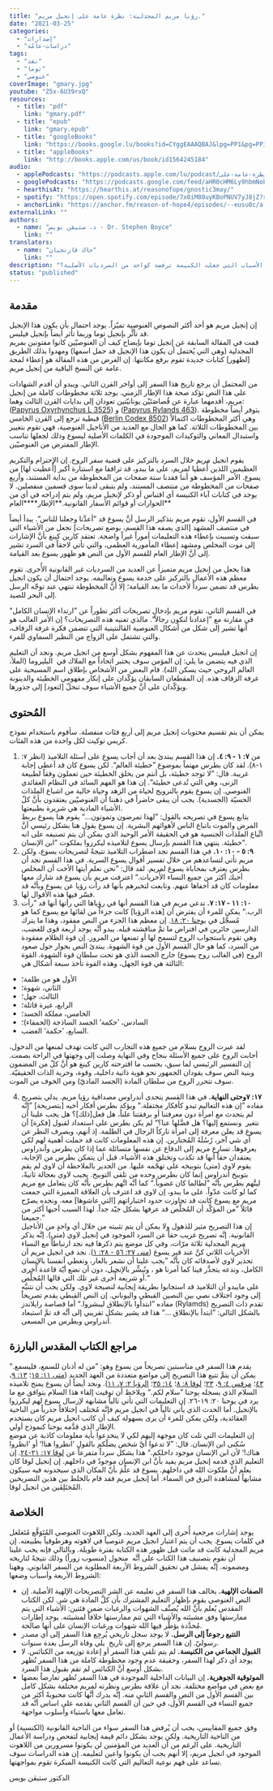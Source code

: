 ```yaml
---
title: "رؤيا مريم المجدلية: نظرة عامة على إنجيل مريم."
date: "2021-03-25"
categories:
  - "إصدارات"
  - "دراسات-عامّة"
tags:
  - "نقد"
  - "توما"
  - "غنوصي"
coverImage: "gmary.jpg"
youtube: "Z5x-6U39rxQ"
resources:
  - title: "pdf"
    link: "gmary.pdf"
  - title: "epub"
    link: "gmary.epub"
  - title: "googleBooks"
    link: "https://books.google.lu/books?id=CYggEAAAQBAJ&lpg=PP1&pg=PP1#v=onepage&q&f=false"
  - title: "appleBooks"
    link: "http://books.apple.com/us/book/id1564245184"
audio:
  - applePodcasts: "https://podcasts.apple.com/lu/podcast/الكتابات-الغنوصية-٣-رؤيا-مريم-المجدلية-نظرة-عامة-على/id1562187072?i=1000516313432"
  - googlePodcasts: "https://podcasts.google.com/feed/aHR0cHM6Ly9hbmNob3IuZm0vcy81MTVjMjljNC9wb2RjYXN0L3Jzcw/episode/OTA3MDI2ODgtYzljYS00MzUyLTg0NjktOGI5NzIyNDA2N2M1?sa=X&ved=0CAUQkfYCahcKEwj4q5HJ9_DwAhUAAAAAHQAAAAAQCA"
  - hearthisAt: "https://hearthis.at/reasonofope/gnostic3may/"
  - spotify: "https://open.spotify.com/episode/7x0iM80uyKBoPNUV7yJ8jZ?si=1ljo_wzlSOqwKJ5dmU8big"
  - anchorLink: "https://anchor.fm/reason-of-hope4/episodes/--eusu8c/a-a58a751"
externalLink: ""
authors:
  - name: "د. ستيڤن بويس - Dr. Stephen Boyce"
    link: ""
translators:
  - name: "جاك قازنجيان"
    link: ""
description: "ما هي القصة التي تقف وراء إنجيل مريم المجدلية، وما هي الأسباب التي جعلت الكنيسة ترفضة كواحد من السرديات الأصلية؟"
status: "published"
---
```


## **مقدمة**

إن إنجيل مريم هو أحد أكثر النصوص الغنوصية تميّزاً. يوجد احتمال بأن يكون هذا الإنجيل قد تأثَّر بإنجيل توما وربما تأثر أيضاً بإنجيل فيلبس.  
قمت في المقالة السابقة عن إنجيل توما بإيضاح كيف أن الغنوصيّين كانوا مفتونين بمريم المجدلية (وهي التي يُحتمل أن يكون هذا الإنجيل قد حمل اسمها) ومهدوا بذلك الطريق \[لظهور\] كتابات جديدة تقوم برفع مكانتها. إن الغرض من هذه المقالة هو إعطاء لمحة عامة عن النسخ الباقية من إنجيل مريم.

من المحتمل أن يرجع تاريخ هذا السفر إلى أواخر القرن الثاني. ويبدو أن أقدم الشهادات على هذا النص تؤكد صحة هذا الإطار الزمني. يوجد ثلاثة مخطوطات كاملة من إنجيل مريم، أقدمهما عبارة عن قُصاصَتَيْن يونانيّتين تعودان إلى بدايات القرن الثالث وهما: ([Papyrus Oxyrhynchus L 3525](http://163.1.169.40/cgi-bin/library?e=d-000-00---0POxy--00-0-0--0prompt-10---4------0-1l--1-en-50---20-about---00031-001-1-0utfZz-8-00&a=d&c=POxy&cl=CL5.1.50&d=HASH87568e335fb60d8e963017)) و ([Papyrus Rylands 463](https://luna.manchester.ac.uk/ll/thumbnailView.html?startUrl=%2F%2Fluna.manchester.ac.uk%2Fluna%2Fservlet%2Fas%2Fsearch%3Fos%3D0%26lc%3DManchesterDev~93~3%26mid%3DManchesterDev~93~3~55543~223275%26sort%3Dreference_number%2Cimage_sequence_number%2Cimage_title%2Cimage_number%26bs%3D10)). يتوفر أيضاً مخطوطة قبطية ترجع إلى القرن الخامس ([Berlin Codex 8502](https://www.gospels.net/bg8502cover)) وهي أكثر المخطوطات اكتمالاً بين المخطوطات الثلاثة. كما هو الحال مع العديد من الأناجيل الغنوصية، فهي تقوم بتغيير واستبدال المعاني والتوكيدات الموجودة في الكلمات الأصلية ليسوع وذلك لجعلها تناسب الإطار المفترض من الغنوصيّين.

يقوم انجيل مريم خلال السرد بالتركيز على قضية سفر الروح. إن الإحترام والتكريم العظيمين اللذين أُعطيا لمريم، على ما يبدو، قد ترافقا مع استنارة أكبر \[أُعطيت لها\] من يسوع. الأمر المؤسف هو أننا فقدنا ستة صفحات من المخطوطة من بداية المستند، وأربع صفحات من المخطوطة من منتصف المستند، ولم يتبقى لدينا سوى قسمين منفصلين. لا يوجد في كتابات آباء الكنيسة أي اقتباس أو ذكر لإنجيل مريم، ولم يتم إدراجه في أي من الحوارات أو قوائم الأسفار القانونية.**الإطار\*\***العام\*\*

في القسم الأول، تقوم مريم بتذكير الرسل أنَّ يسوع قد ”أعدَّنا وجعلنا للناس“. يبدأ أيضاً في منتصف المشهد \[الذي يصفه هذا القسم، بوضع تصريحات\] تجعل من الأشياء التي سبقت وتسببت بإعطاء هذه التعليمات أموراً غيراً واضحة. تعتقد كارين كينغ بأنَّ الإشارات إلى موت المخلص ومشهد إعطاء المأمورية العظمى، والتي تأتي لاحقاً في السرد تشير إلى أنَّ الإطار العام للقسم الأول من النص هو ظهور يسوع بعد القيامة.

هذا يجعل من إنجيل مريم متميزاً عن العديد من السرديات غير القانونية الأُخرى. تقوم معظم هذه الأعمال بالتركيز على خدمة يسوع وتعاليمه. يوجد احتمال أن يكون انجيل بطرس قد تضمن سرداً لأحداث ما بعد القيامة؛ إلا أنَّ المخطوطة تنتهي عند توجّه الرسل إلى البحر للصيد.

في القسم الثاني، تقوم مريم بإدخال تصريحات أكثر تطوراً عن ”ارتداء الإنسان الكامل“ في مقارنة مع ”إعدادنا لنكون رجالاً“. مالذي تعنيه هذه التصريحات؟ إن الأمر الغالب هو أنها تشير إلى شكل من أشكال الغنوصية الڤالنتينية التي تتضمن فكرة غرفة الزفاف، والتي تشتمل على الزواج من النظير السماوي للمرء.

إن انجيل فيليبس يتحدث عن هذا المفهوم بشكل أوسع من انجيل مريم. ونجد أن التعليم الذي فيه يتضمن ما يلي: إن المؤمن سوف يختبر اتحاداً مع الملاك في  البليروما (الملأ، العالم الروحي حيث يسكن الله). قام البعض من الأشخاص بإطلاق اسم المسيحية على غرفة الزفاف هذه. إن المقطعان السابقان يؤكّدان على إنكار مفهومي الخطيئة والدينونة ويؤكّدان على أنَّ جميع الأشياء سوف تنحلّ \[لتعود\] إلى جذورها.

## **المُحتوى**

يمكن أن يتم تقسيم محتويات إنجيل مريم إلى أربع فئات منفصلة. سأقوم باستخدام نموذج كريس توكيت لكل واحدة من هذه الفئات.

1. من **٧: ١ - ٩: ٤.** إن هذا القسم يبتدئ بعد أن أجاب يسوع على أسئلة التلاميذ (انظر ٧: ١-٨). لقد كان بطرس مهتماً بموضوع ”خطيئة العالم“. لكن يسوع كان قد أعطى إجابة غريبة. قال: ”لا توجد خطيئة، بل أنتم من يخلق الخطيئة حين تعملون وفقاً لطبيعة الزنى، وهي التي تُدعى خطيئة“. إن هذا هو الفهم السائد في النظام العقائدي الغنوصي. إن يسوع يقوم بالترويج لحياة من الزهد وحياة خالية من اشباع الملذات الحسيّة (الجسدية). يجب أن يبقى حاضراً في ذهننا أن الغنوصيّين يعتقدون بأنَّ كلّ الأشياء المادية هي شريرة بطبيعتها.  
   يتابع يسوع في تصريحه بالقول: ”لهذا تمرضون وتموتون…“ يقوم هنا يسوع بربط المرض والموت باتباع الناس لأهوائهم البشرية. إن يسوع يقول هنا بشكل رئيسي أنَّ اتِّباع الملذات الجنسية هو في الحقيقة الأمر الوحيد الذي يمكن أن يتم تصنيفه على انه خطيئة. ينتهي هذا القسم بإرسال يسوع لتلاميذه ليكرزوا بملكوت ”ابن الإنسان“.
2. **٩: ٥ - ١٠: ١٠.** في هذا القسم نجد اضطراب التلاميذ نتيجةً لتصريحات يسوع، ولكن مريم تأتي لتساعدهم من خلال تفسير أقوال يسوع السرية. في هذا القسم نجد أن بطرس يعترف بمحاباة يسوع لمريم. لقد قال: ”نحن نعلم أيتها الأخت أن المخلص أحبك أكثر من جميع النساء الأُخريات.“ اعترفت مريم بأن يسوع قد شارك معها معلومات كان قد أخفاها عنهم. وتابعت لتخبرهم بأنها قد رأت رؤيا عن يسوع وبأنَّه قد فسّر فيها هذه الأقوال لها.
3. **١٠: ١١ - ١٧: ٧.** تدعي مريم في هذا القسم أنها في رؤياها التي رأتها أنها قد ”رأت الرب.“ يمكن للمرء أن يفترض أن \[هذه الرؤيا\] كانت جزءاً من لقائها مع يسوع كما هو مُسجَّل في [يوحنا ٢٠: ١٨](https://biblia.com/books/ar-vandyke/john20.18). إن معظم هذا الجزء من النص مفقود، وهذا ما يترك الدارسين حائرين في افتراض ما تمَّ مناقشته قبله. يبدو أنَّه يوجد أربعة قوى للغضب، وهي تقوم باستجواب الروح لتسمح لها أو تمنعها من المرور. إن قوة الظلام مفقودة من السرد، كما هو حال القسم الأول من قوة الشهوة. يبتدئ النص بحوار حول صعود الروح (في الغالب روح يسوع) خارج الجسد الذي هو تحت سلطان قوة الشهوة. القوة الثالثة هي قوة الجهل، وهذه القوة تأخذ سبعة أشكال هي:

- الأول هو من ظلمة؛
- الثاني، شهوة؛
- الثالث، جهل؛
- الرابع، غيرة قاتلة؛
- الخامس، مملكة الجسد؛
- السادس، ’حكمة‘ الجسد الساذجة (الحمقاء)؛
- السابع، ’حكمة‘ الغضب.

لقد عبرت الروح بسلام من جميع هذه التجارب التي كانت تهدف لمنعها من الدخول، أجابت الروح على جميع الأسئلة بنجاح وفي النهاية وصلت إلى وجهتها في الراحة بصمت. إن التفسير الرئيسي لما سبق، بحسب ما اقترحته كارين كينغ هو أنَّ كلّ من المضمون وبنية النص سوف يقودان الجمهور نحو هوية ذاتية داخلية، وقوة، وحرية الذات الحقيقيّة. سوف تتحرر الروح من سلطان المادة (الجسد الماديّ) ومن الخوف من الموت.

4. **١٧: ٧وحتى النهاية.** في هذا القسم يتحدى أندراوس مصداقية رؤيا مريم. يدلي بتصريح مفاده ”إن هذه التعاليم تبدو كأفكار مختفلة.“ ويؤكد بطرس أفكار أخيه \[بتصريحة\] ”إنَّه لم يتحدث مع امرأة دون معرفتنا أو برفقتنا علناً، هل فعل\[ذلك\]؟ هل يجب علينا أن نتغير  ونستمع إليها؟ هل فضَّلها عنا؟“ لم يكن بطرس على استعداد لقبول \[فكرة\] أن يسوع قد يعلن معرفة إلى امرأة تاركاً الرجال في الظلمة. إذ أنهم، وبصرف النظر عن أي شي آخر، رُسُلَهُ المُختارين. إن هذه المعلومات كانت قد حملت أهمية لهم لكي يعرفوها.
   تسارع مريم إلى الدفاع عن نفسها متسائلة عما إذا كان بطرس وأندراوس يعتقدان حقاً أنها قد تكذب وتختلق هذه الأشياء. قبل أن يتمكن بطرس من الإجابة، يقوم لاوي (متى) بتوبيخه على تهجّمه عليها. من الجدير بالملاحظة أن لاوي لم يقم بتوبيخ أندراوس إنما كان بطرس وحده من تلقى التوبيخ. يجيب لاوي بعجالة ثانيةً، ليتَّهم بطرس بأنَّه ”لطالما كان غضوباً.“ كما أنَّه اتَّهم بطرس بأنَّه كان يتعامل مع مريم كما لو كانت عدّواً. على ما يبدو، إن لاوي قد اعترف بأن العلاقة المميزة التي جمعت مريم مع يسوع كانت قد تجاوزت حدود اختباراتهم \[التي عاشوها\] معه. ونجده يصرّح قائلاً ”من المؤكَّد أن المُخلَّص قد عرفها بشكل جيّد جداً. لهذا السبب أحبها أكثر من جميعنا.“  
   إن هذا التصريح مثير للذهول ولا يمكن أن يتم تثبيته من خلال أي واحدٍ من الأناجيل القانونية. إنَّه تصريح غريب حقاً عن السرد الموجود في إنجيل لاوي (متى). إنَّه يذكر مريم المجدلية ثلاثة مرّات، وفي كل موضع يتم ذكرها فيه نجد ارتباطاً مع النساء الأُخريات اللاتي كنَّ عند قبر يسوع ([متى ٢٧: ٥٦ - ٢٨: ١](https://biblia.com/books/ar-vandyke/mt27.56-28.1)). نجد في انجيل مريم أن تحذير لاوي لأصدقائه كان بأنَّه ”يجب علينا أن نشعر بالعار، ونغطي أنفسنا بالإنسان الكامل، وندعه يتجذَّر فينا كما أمرنا هو ، ونُبشِّر بالإنجيل، دون أن نضع أيّة قاعدة أُخرى أو شريعة أُخرى غير تلك التي قالها المُخلِّص.“  
   على مايبدو أن التلاميذ قد استجابوا بطريقة إيجابية لنصيحة لاوي. ولكن يجب أن نتنبَّه إلى وجود اختلاف نصي بين النصين القبطي واليوناني. إن النص القبطي يقدم تصريحاً مفاده ”ابتدأوا بالإنطلاق ليبشروا.“ أما قصاصة رايلاندز (Rylamds) تقدم ذات التصريح بالشكل التالي: ”ابتدأ بالإنطلاق …“ هذا قد يشير بشكل تقريبي إلى أنَّه قد تمَّ استبعاد أندراوس وبطرس من المسعى.

## **مراجع الكتاب المقدس البارزة**

يقدم هذا السفر في مناسبتين تصريحاً من يسوع وهو: ”من له أذنان للسمع، فليسمع.“ يمكن أن يتمَّ تتبع هذا التصريح إلى مواضع متعددة من العهد الجديد ([متى ١١: ١٥](https://biblia.com/books/ar-vandyke/mt11.15)؛ [١٣: ٩](https://biblia.com/books/ar-vandyke/mt13.9)، [٤٣](https://biblia.com/books/ar-vandyke/mt13.43)؛ [مرقس ٤: ٩](https://biblia.com/books/ar-vandyke/mk4.9)، [٢٣](https://biblia.com/books/ar-vandyke/mk4.23)؛ [لوقا ٨: ٨](https://biblia.com/books/ar-vandyke/lk8.8)؛ [١٤: ٣٥](https://biblia.com/books/ar-vandyke/lk14.35)؛ [الرؤيا ٢: ٧، ١١](https://biblia.com/books/ar-vandyke/rev2.7-11)). ونجد أيضاً أن يسوع يمنح تلاميذه السلام الذي يسجله يوحنا ”سلام لكم.“ ويلاحَظ أن توقيت إلقاء هذا السلام يتوافق مع ما يرد في يوحنا ٢٠: ١٩-٢٦. إن التعليمات التي تأتي تالياً مشابهة لإرسال يسوع لهم ليكرزوا بالإنجيل. أما الحدث الذي يأتي تالياً في انجيل مريم فإنَّه مُختلف إختلافاً جذرياً من الناحية العقائدية، ولكن يمكن للمرء أن يرى بسهولة كيف أن كاتب انجيل مريم كان يستخدم الإطار الذي قدَّمه يوحنا كنموذج أولي.  
إن التعليمات التي تلت كان موجهة إليهم لكي لا ينخدعوا بأية معلومات كاذبة عن موضع سُكنى ابن الإنسان. قال: ”لا تدعوا أيَّ شخص يضلّكم بالقول ’انظروا هنا!‘ أو ’انظروا هناك!‘ لأن ابن الإنسان موجود داخلكم.“ هذا يشكل سرداً متفرعاً عن [لوقا ١٧: ٢١-٢٤](https://biblia.com/books/ar-vandyke/lk17.21-24). إن التعليم الذي قدمه إنجيل مريم يفيد بأنَّ ابن الإنسان موجودٌ في داخلهم. إن إنجيل لوقا كان يعلم أنَّ ملكوت الله في داخلهم. يسوع قد علَّمَ بأنّ المكان الذي سيجدونه فيه سيكون مشابهاً لمشاهدة البرق في السماء. أما إنجيل مريم فقد قام بالخلط بين هذين التصريحين المُختَلِفَين من انجيل لوقا.

## **الخلاصة**

يوجد إشارات مرجعية أُخرى إلى العهد الجديد، ولكن اللاهوت الغنوصي المُتَوَقَّع مُتَغلغل في كلمات يسوع. يجب أن يتم اعتبار انجيل مريم غنوصياً في لاهوته وهرطوقياً بطبيعته. إن مريم المجدلية كانت قد ماتت قبل ظهور هذه الكتابة بفترة طويلة. وبالتالي فإنه يجب علينا أن نقوم بتصنيف هذا الكتاب على أنَّه  منحول (منسوب زوراً) وذلك نتيجةً لتاريخه ومضمونه. إنَّه يفشل في تحقيق الشروط الأربعة المطلوبة من السفر القانوني. وههنا الشروط الأربعة وأسباب وضعها:

- **الصفات الإلهية.** يخالف هذا السفر في تعليمه عن الشر التصريحات الإلهية الأصلية. إن النص الغنوصي يقوم بإظهار التعليم المشترك بأن كلَّ المادة هي شر. لكن الكتاب المقدس يُعلم بأنَّ الله يُصنِّف الشهوات والرغبات ضمن فئتين: الأشياء التي يتم ممارستها وفق مشيئته والأشياء التي تتم ممارستها خلافاً لمشيئته. يوجد إطارات مُحدَّدة يؤطِّر فيها الله شهوات ورغبات الإنسان على أنها صالحة.
- **التتبع رجوعاً إلى الرسل.** لا يوجد سجل تاريخي يُرجِع هذا السفر إلى أي مصدر رسوليّ. إن هذا السفر يرجع إلى تاريخ  يلي وفاة الرسل بعدة سنوات.
- **القبول الجماعي من الكنيسة.** لم يتم تلقي هذا السفر أو إعادة توزيعه من الكنائس. لا يوجد أي ذكر لهذا السفر، وحقيقة عدم وجود مخطوطة كاملة من هذا السفر تُظهر بشكل أوسع أنَّ الكنائس لم تقم بقبول هذا السرد.
- **الموثوقية الجوهرية.** إن البيانات الداخلية الموجودة في هذا السفر تُظهر تعارضاً بعضها مع بعض في مواضع مختلفة. نجد أن علاقة بطرس ونظرته لمريم مختلفة بشكل كامل بين القسم الأول من النص والقسم الثاني منه. إنَّه يدرك أنَّها كانت محبوبةً أكثر من جميع النساء في القسم الأول، في حين أن القسم الثاني يقدمه على اساس أنَّه قد تعامل معها باستياء وأسلوب مواجهة.

وفق جميع المقاييس، يجب أن يُرفض هذا السفر سواء من الناحية القانونية (الكنسية) أو من الناحية التاريخية. ولكن يوجد بشكل دائم قيمة إيجابية لتفحص ودراسة الأعمال التاريخية. على الرغم من أن العديد من المؤمنين لن يكونوا مسرورين من اللاهوت الموجود في انجيل مريم، إلا أنهم يجب أن يكونوا واعين لتعليمه. إن هذه الدراسات سوف تساعد على فهم نوعية التعاليم التي كانت الكنيسة المبكرة تقوم بمواجهتها.

الدكتور ستيڤن بويس
